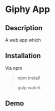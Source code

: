 # Giphy App

## Description

A web app which

## Installation

Via npm

> npm install

> gulp watch

## Demo

